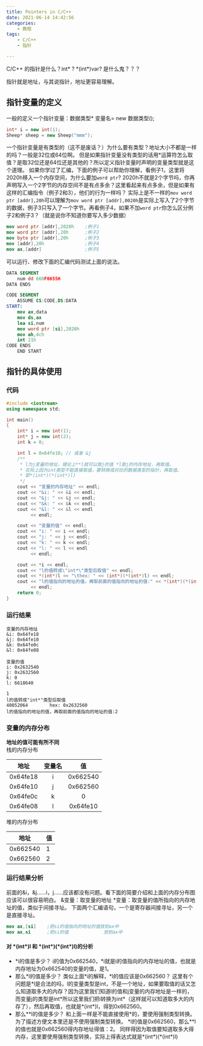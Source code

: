 ```yaml
---
title: Pointers in C/C++
date: 2021-06-14 14:42:56
categories:
    - 教程
tags:
    - C/C++
    - 指针

---
```


C/C++ 的指针是什么？int* ? \*(int*)var? 是什么鬼？？？

<!-- more -->
指针就是地址，与其说指针，地址更容易理解。

## 指针变量的定义
一般的定义一个指针变量：数据类型* 变量名= new 数据类型();
```cpp
int* i = new int(1);
Sheep* sheep = new Sheep("mmm");
```
一个指针变量是有类型的（这不是废话？）为什么要有类型？地址大小不都是一样的吗？一般是32位或64位啊。
但是如果指针变量没有类型的话用*运算符怎么取值？是取32位还是64位还是其他的？所以定义指针变量时声明的变量类型就是这个道理。
如果你学过了汇编，下面的例子可以帮助你理解，看例子1，这里将2020h移入一个内存空间，为什么要加`word ptr`? 2020h不就是2个字节吗，你再声明写入一个2字节的内存空间不是有点多余？这里看起来有点多余，但是如果有这样的汇编指令（例子2和3），他们的行为一样吗？
实际上是不一样的`mov word ptr [addr],20h`可以理解为`mov word ptr [addr],0020h`是实际上写入了2个字节的数据，例子3只写入了一个字节。再看例子4，如果不加`word ptr`你怎么区分例子2和例子3？（就是说你不知道你要写入多少数据）
```nasm
mov word ptr [addr],2020h    ;例子1
mov word ptr [addr],20h      ;例子2
mov byte ptr [addr],20h      ;例子3
mov [addr],20h               ;例子4
mov ax,[addr]                ;例子5
```
可以运行、修改下面的汇编代码测试上面的说法。
```nasm
DATA SEGMENT
    num dd 660F0655H
DATA ENDS

CODE SEGMENT
    ASSUME CS:CODE,DS:DATA
START:
    mov ax,data
    mov ds,ax
    lea si,num
    mov word ptr [si],2020h
    mov ah,4ch
    int 21h
CODE ENDS
    END START
```
## 指针的具体使用

### 代码
```cpp
#include <iostream>
using namespace std;

int main()
{
    int* i = new int(1);
    int* j = new int(2);
    int k = 0;

    int l = 0x64fe10; // 或者 &j
    /**
     * l为j变量的地址，理论上**l就可以取j的值 *l取j的内存地址，再取值。
     * 实际上因为int类型不能直接取值，要转换成对应的数据类型的指针，再取值。
     * 即*(int*)(*(int*)l)
     */
    cout << "变量的内存地址" << endl;
    cout << "&i: " << &i << endl;
    cout << "&j: " << &j << endl;
    cout << "&k: " << &k << endl;
    cout << "&l: " << &l << endl
         << endl;

    cout << "变量的值" << endl;
    cout << "i: " << i << endl;
    cout << "j: " << j << endl;
    cout << "k: " << k << endl;
    cout << "l: " << l << endl
         << endl;

    cout << *i << endl;
    cout << "l的值转成\"int*\"类型后取值" << endl;
    cout << *(int*)l << "\thex: " << (int*)(*(int*)l) << endl;
    cout << "l的值指向的地址的值，再取前面的值指向的地址的值:" << *(int*)(*(int*)l) << endl
         << endl;
    return 0;
}
```
### 运行结果
```
变量的内存地址
&i: 0x64fe18
&j: 0x64fe10
&k: 0x64fe0c
&l: 0x64fe08

变量的值
i: 0x2632540
j: 0x2632560
k: 0
l: 6618640

1
l的值转成"int*"类型后取值
40052064        hex: 0x2632560
l的值指向的地址的值，再取前面的值指向的地址的值:2
```
### 变量的内存分布
**地址的值可能有所不同**  
栈的内存分布

|   地址   | 变量名 |    值    |
| :------: | :----: | :------: |
| 0x64fe18 |   i    | 0x662540 |
| 0x64fe10 |   j    | 0x662560 |
| 0x64fe0c |   k    |    0     |
| 0x64fe08 |   l    | 0x64fe10 |

堆的内存分布

| 地址     | 值  |
| -------- | --- |
| 0x662540 | 1   |
| 0x662560 | 2   |

### 运行结果分析
前面的&i，&j……i，j……应该都没有问题。看下面的简要介绍和上面的内存分布图应该可以很容易明白。
&变量：取变量的地址
*变量：取变量的值所指向的内存地址的值，类似于间接寻址。
下面两个汇编语句，一个是寄存器间接寻址，另一个是直接寻址。
```nasm
mov ax,[si]    ;把si的值指向的地址的值放到ax中
mov ax,si      ;把si的值             放到ax中
```
#### 对 \*(int\*)l 和 \*(int\*)(\*(int\*)l)的分析
- \*i的值是多少？
i的值为0x662540，\*i就是i的值指向的内存地址的值，也就是内存地址为0x662540的变量的值，是1。
- 那么\*l的值是多少？
类似上面\*i的解释，\*l的值应该是0x662560？
这里有个问题是\*l是合法的吗，l的变量类型是int，不是一个地址，如果要取值的话又怎么知道取多大的内存？因为这里我们知道l的值和j变量的内存地址是一样的，而变量j的类型是int\*所以这里我们把i转换为int\*（这样就可以知道取多大的内存了），然后再取值，也就是\*(int\*)l，得到0x662560。
- 那么\*\*l的值是多少？
和上面一样是不能直接使用\*的，要使用强制类型转换。为了描述方便文本里还是不使用强制类型转换。
\*l的值是0x662560，那么\*\*l的值也就是0x662560得内存地址得值：2。
同样得因为取值要知道取多大得内存，这里要使用强制类型转换，实际上得表达式就是\*(int\*)(\*(int\*)l)
